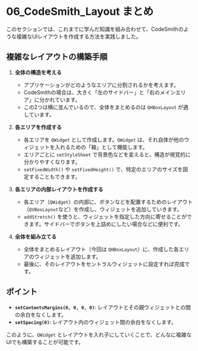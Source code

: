# 06_CodeSmith_Layout まとめ

このセクションでは、これまでに学んだ知識を組み合わせて、CodeSmithのような複雑なUIレイアウトを作成する方法を実践しました。

## 複雑なレイアウトの構築手順

1. **全体の構造を考える**
   - アプリケーションがどのようなエリアに分割されるかを考えます。
   - CodeSmithの場合は、大きく「左のサイドバー」と「右のメインエリア」に分かれています。
   - この2つは横に並んでいるので、全体をまとめるのは `QHBoxLayout` が適しています。

2. **各エリアを作成する**
   - 各エリアを `QWidget` として作成します。`QWidget` は、それ自体が他のウィジェットを入れるための「箱」として機能します。
   - エリアごとに `setStyleSheet` で背景色などを変えると、構造が視覚的に分かりやすくなります。
   - `setFixedWidth()` や `setFixedHeight()` で、特定のエリアのサイズを固定することもできます。

3. **各エリアの内部レイアウトを作成する**
   - 各エリア（`QWidget`）の内部に、ボタンなどを配置するためのレイアウト（`QVBoxLayout`など）を作成し、ウィジェットを追加していきます。
   - `addStretch()` を使うと、ウィジェットを指定した方向に寄せることができます。サイドバーでボタンを上詰めにしたい場合などに便利です。

4. **全体を組み立てる**
   - 全体をまとめるレイアウト（今回は `QHBoxLayout`）に、作成した各エリアのウィジェットを追加します。
   - 最後に、そのレイアウトをセントラルウィジェットに設定すれば完成です。

## ポイント

- **`setContentsMargins(0, 0, 0, 0)`**: レイアウトとその親ウィジェットとの間の余白をなくします。
- **`setSpacing(0)`**: レイアウト内のウィジェット間の余白をなくします。

このように、`QWidget` とレイアウトを入れ子にしていくことで、どんなに複雑なUIでも構築することが可能です。
